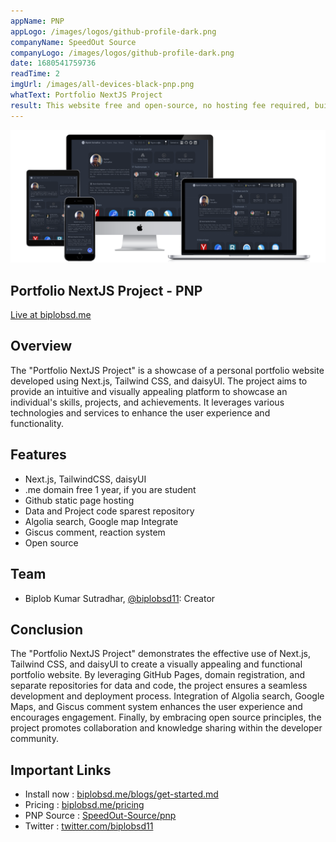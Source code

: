 ```yaml
---
appName: PNP
appLogo: /images/logos/github-profile-dark.png
companyName: SpeedOut Source
companyLogo: /images/logos/github-profile-dark.png
date: 1680541759736
readTime: 2
imgUrl: /images/all-devices-black-pnp.png
whatText: Portfolio NextJS Project
result: This website free and open-source, no hosting fee required, build with NextJS
---
```


![preview](/images/all-devices-black-pnp.png)

## Portfolio NextJS Project - PNP

<a href="https://biplobsd.me" target="_blank">Live at biplobsd.me</a>

## Overview

The "Portfolio NextJS Project" is a showcase of a personal portfolio website developed using Next.js, Tailwind CSS, and daisyUI. The project aims to provide an intuitive and visually appealing platform to showcase an individual's skills, projects, and achievements. It leverages various technologies and services to enhance the user experience and functionality.

## Features

- Next.js, TailwindCSS, daisyUI
- .me domain free 1 year, if you are student
- Github static page hosting
- Data and Project code sparest repository
- Algolia search, Google map Integrate
- Giscus comment, reaction system
- Open source

## Team

- Biplob Kumar Sutradhar, <a href='https://twitter.com/@biplobsd11'>@biplobsd11</a>: Creator

## Conclusion

The "Portfolio NextJS Project" demonstrates the effective use of Next.js, Tailwind CSS, and daisyUI to create a visually appealing and functional portfolio website. By leveraging GitHub Pages, domain registration, and separate repositories for data and code, the project ensures a seamless development and deployment process. Integration of Algolia search, Google Maps, and Giscus comment system enhances the user experience and encourages engagement. Finally, by embracing open source principles, the project promotes collaboration and knowledge sharing within the developer community.

## Important Links

- Install now : [biplobsd.me/blogs/get-started.md](https:?/biplobsd.me/blogs/get-started.md)
- Pricing : [biplobsd.me/pricing](https://biplobsd.me/pricing)
- PNP Source : [SpeedOut-Source/pnp](https://github.com/SpeedOut-Source/pnp)
- Twitter : [twitter.com/biplobsd11](https://twitter.com/biplobsd11)
